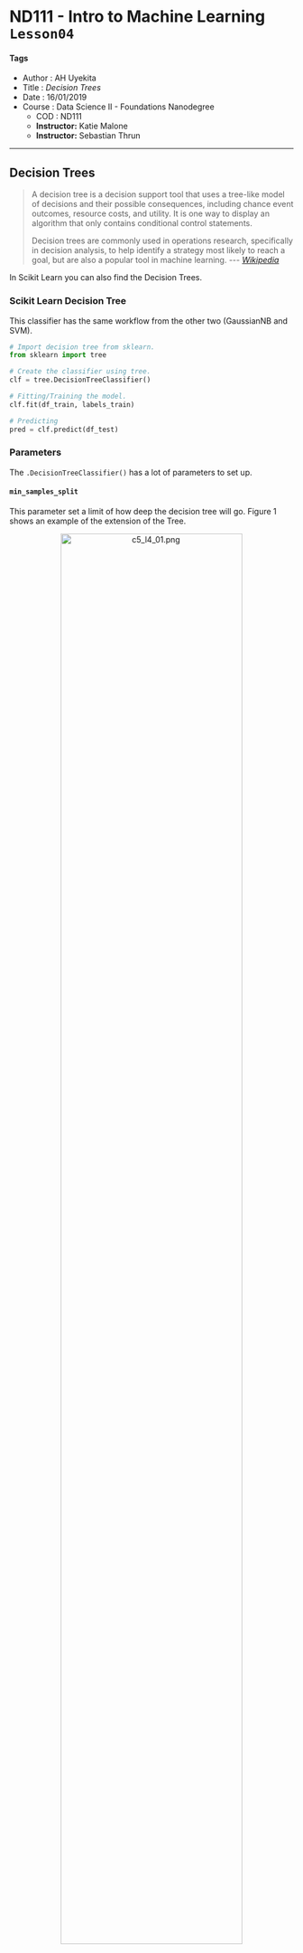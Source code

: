 # ND111 - Intro to Machine Learning `Lesson04`

#### Tags
* Author : AH Uyekita
* Title  : _Decision Trees_
* Date   : 16/01/2019
* Course : Data Science II - Foundations Nanodegree
    * COD    : ND111
    * **Instructor:** Katie Malone
    * **Instructor:** Sebastian Thrun

******************************************************************

## Decision Trees

>A decision tree is a decision support tool that uses a tree-like model of decisions and their possible consequences, including chance event outcomes, resource costs, and utility. It is one way to display an algorithm that only contains conditional control statements.
>
>Decision trees are commonly used in operations research, specifically in decision analysis, to help identify a strategy most likely to reach a goal, but are also a popular tool in machine learning. --- <cite>[Wikipedia][decision_tree]</cite>

[decision_tree]: https://en.wikipedia.org/wiki/Decision_tree

In Scikit Learn you can also find the Decision Trees.

### Scikit Learn Decision Tree

This classifier has the same workflow from the other two (GaussianNB and SVM).

```py
# Import decision tree from sklearn.
from sklearn import tree

# Create the classifier using tree.
clf = tree.DecisionTreeClassifier()

# Fitting/Training the model.
clf.fit(df_train, labels_train)

# Predicting
pred = clf.predict(df_test)
```

### Parameters

The `.DecisionTreeClassifier()` has a lot of parameters to set up.

#### `min_samples_split`

This parameter set a limit of how deep the decision tree will go. Figure 1 shows an example of the extension of the Tree.

<center><img src='01-img/c5_l4_01.png' alt="c5_l4_01.png" width='80%;'/>

<em>Figure 1 - Example of leafs and nodes.</em></center><br>

As you can see the `min_samples_split` will go further for each node until reach the node with two leafs.

The effect of going further and further, it means, a very low number of `min_samples_split` is more likely prone to overfitting. You can see an example of overfitting in Figure 2.

<center><img src='01-img/c5_l4_02.png' alt="c5_l4_02.png" width='80%;'/>

<em>Figure 2 - Overfitting.</em></center><br>

#### Entropy

Bear in mind, the default function to measure the quality of a split in  `DecisionTreeClassifier()` is the `gini`index instead of the `entropy`.

The entropy controls how the decision tree decides where to split the data.

$$entropy = - \sum_i^n p_i \cdot (\ln(p_i))$$

When entropy is 1 there is no pattern, the data was spread equally on the "plot" and you can not realize where to split. On the other hand, when entropy is 0 there are a clearly areas to split.

Though, the entropy is applied to parents and child of the tree in a way that you will "compare" entropies from parents and child.

#### Gain

Founded on the entropies calculated from the parent and child, it is possible to calculate the gain.

$$\text{Information Gain} = entropy(parent) - [\text{weighted average]} \cdot entropy(children)$$

<center><img src='01-img/c5_l4_03.png' alt="c5_l4_03.png" width='80%;'/>

<em>Figure 3 - Information Gain.</em></center><br>

The object function of a decision tree is to maximize the information gain.

#### Example

Figure 4 shows a dataframe to be splited.

<center><img src='01-img/c5_l4_04.png' alt="c5_l4_04.png" width='60%;'/>

<em>Figure 4 - How to split using Decision Tree?.</em></center><br>

Bear in mind, the parent entropy of the all dataset is 1.

Now, let's use the **gain information** to decide which variable to use.

**Grade**

Ilustrating the decision tree using a tree, Figure 5 shows a summary.

<center><img src='01-img/c5_l4_05.png' alt="c5_l4_05.png" width='80%;'/>

<em>Figure 5 - The grade splitting.</em></center><br>

Splitting by grade flat has only fast, whereas steep has two slow and 1 gast. Let's calculate the probabilities/proportion in Table 1:

<center><strong>Table 1 - Table of quantity and proportion for Grade</strong></center>

||Steep|Flat|p<sub>steep</sub>|p<sub>flat</sub>|
|:-:|:-:|:-:|:-:|:-:|
|Slow|2|1|2/3|1/3|
|Fast|0|1|0/1|1/1|

Based on these probabilities, I can calculate the entropy of each category (steep and flat).

* Entropy calculation:

$$entropy(flat) = -(p_{flat,slow} \cdot \ln(p_{flat,slow}) + p_{flat,fast} \cdot \ln(p_{flat,fast})) = \\ -(1 \cdot \ln(1) + 0 \cdot \ln(0)) = 0 $$

$$entropy(steep) = -(p_{steep,slow} \cdot \ln(p_{steep,slow}) + p_{steep,fast} \cdot \ln(p_{steep,fast})) = -(\frac{2}{3} \cdot \ln(\frac{2}{3}) + \frac{1}{3} \cdot \ln(\frac{1}{3})) = 0.9183$$

* Information Gain:

$$\text{Information Gain} = 1 - (0.9182 \cdot \frac{3}{4} + 0 \cdot \frac{1}{4}) = 0.3112 $$

>The Gain of Information is 0.3112

<center><strong>Table 2 - Table of quantity and proportion for Bumpiness</strong></center>

||Steep|Flat|p<sub>steep</sub>|p<sub>flat</sub>|
|:-:|:-:|:-:|:-:|:-:|
|Bumpy|1|1|1/2|1/2|
|Smooth|1|1|1/2|1/2|

* Entropy calculation:

$$entropy(bumpy) = -(p_{bumpy,slow} \cdot \ln(p_{bumpy,slow}) + p_{bumpy,fast} \cdot \ln(p_{bumpy,fast})) = \\ -(0.5 \cdot \ln(0.5) + 0.5 \cdot \ln(0.5)) = 1 $$

$$entropy(smooth) = -(p_{smooth,slow} \cdot \ln(p_{smooth,slow}) + p_{smooth,fast} \cdot \ln(p_{smooth,fast})) = -(0.5 \cdot \ln(0.5) + 0.5 \cdot \ln(0.5)) = 1 $$

* Information Gain:

$$\text{Information Gain} = 1 - (1 \cdot \frac{2}{4} + 1 \cdot \frac{2}{4}) = 0$$

>For this variable there is no Gain of Information, which means we do not learn anything splitting by bumpiness.

<center><strong>Table 3 - Table of quantity and proportion for Speed Limit</strong></center>

||Steep|Flat|p<sub>steep</sub>|p<sub>flat</sub>|
|:-:|:-:|:-:|:-:|:-:|
|yes|2|0|2/2|0/2|
|no|0|2|0/2|2/2|

* Entropy Calculation:

$$entropy(yes) = -(p_{yes,slow} \cdot \ln(p_{yes,slow}) + p_{yes,fast} \cdot \ln(p_{yes,fast})) = \\ -(1 \cdot \ln(1) + 0 \cdot \ln(0)) = 0 $$

$$entropy(no) = -(p_{no,slow} \cdot \ln(p_{no,slow}) + p_{no,fast} \cdot \ln(p_{no,fast})) = -(0 \cdot \ln(0) + 1 \cdot \ln(1)) = 0 $$

* Information Gain:

$$\text{Information Gain} = 1 - (1 \cdot 0 + 1 \cdot 0) = 1$$

>Best information gain possible. You should split using this feature.

<center><img src='01-img/c5_l4_06.png' alt="c5_l4_06.png" width='70%;'/>

<em>Figure 6 - Speed Limit Decision Tree.</em></center><br>

#### Bias

Bias in machine learning, means an algorithm that almost "ignores" the data, it has almost no capacity to learn anything.

On the other hand, a machine learning very perceptive to data, will only replicate what it has seen before, it has no capacity to "generalize" a new situation. It is called algorithm with high variance.

What we are looking for is something in the middle of bias and high variance. This is the trade-off of bias-variance.









.
